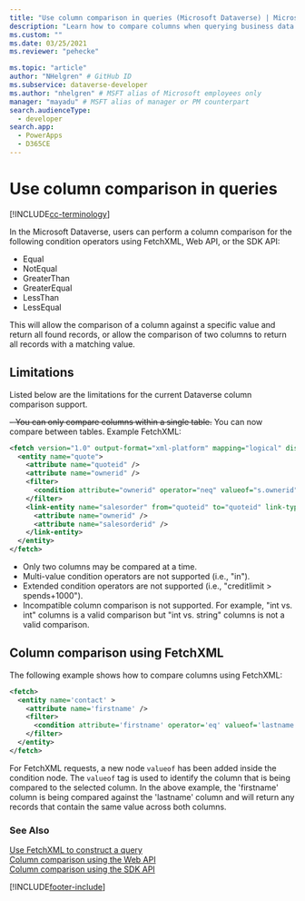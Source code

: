 ```yaml
---
title: "Use column comparison in queries (Microsoft Dataverse) | Microsoft Docs" # Intent and product brand in a unique string of 43-59 chars including spaces
description: "Learn how to compare columns when querying business data." # 115-145 characters including spaces. This abstract displays in the search result.
ms.custom: ""
ms.date: 03/25/2021
ms.reviewer: "pehecke"

ms.topic: "article"
author: "NHelgren" # GitHub ID
ms.subservice: dataverse-developer
ms.author: "nhelgren" # MSFT alias of Microsoft employees only
manager: "mayadu" # MSFT alias of manager or PM counterpart
search.audienceType: 
  - developer
search.app: 
  - PowerApps
  - D365CE
---
```


# Use column comparison in queries

[!INCLUDE[cc-terminology](includes/cc-terminology.md)]

In the Microsoft Dataverse, users can perform a column comparison for the
following condition operators using FetchXML, Web API, or the SDK API:

- Equal
- NotEqual
- GreaterThan
- GreaterEqual
- LessThan
- LessEqual

This will allow the comparison of a column against a specific value and
return all found records, or allow the comparison of two columns to return
all records with a matching value.

## Limitations

Listed below are the limitations for the current Dataverse column comparison support.

<del>- You can only compare columns within a single table.</del>
You can now compare between tables. Example FetchXML:

```xml
<fetch version="1.0" output-format="xml-platform" mapping="logical" distinct="true" no-lock="true">
  <entity name="quote">
    <attribute name="quoteid" />
    <attribute name="ownerid" />
    <filter>
      <condition attribute="ownerid" operator="neq" valueof="s.ownerid" />
    </filter>
    <link-entity name="salesorder" from="quoteid" to="quoteid" link-type="outer" alias="s">
      <attribute name="ownerid" />
      <attribute name="salesorderid" />
    </link-entity>
  </entity>
</fetch>

```

- Only two columns may be compared at a time.
- Multi-value condition operators are not supported (i.e., "in").
- Extended condition operators are not supported (i.e., "creditlimit \> spends+1000").
- Incompatible column comparison is not supported. For example, "int vs. int" columns is a valid comparison but "int vs. string" columns is not a valid comparison.

## Column comparison using FetchXML

The following example shows how to compare columns using FetchXML:

```xml
<fetch>
  <entity name='contact' >
    <attribute name='firstname' />
    <filter>
      <condition attribute='firstname' operator='eq' valueof='lastname'/>
    </filter>
  </entity>
</fetch>
```

For FetchXML requests, a new node `valueof` has been added inside the condition
node. The `valueof` tag is used to identify the column that is being compared
to the selected column. In the above example, the 'firstname' column is being
compared against the 'lastname' column and will return any records that contain
the same value across both columns.

### See Also

[Use FetchXML to construct a query](use-fetchxml-construct-query.md)  
[Column comparison using the Web API](webapi/query-data-web-api.md#column-comparison-using-the-web-api)  
[Column comparison using the SDK API](org-service/use-conditionexpression-class.md#column-comparison-using-the-sdk-api)

[!INCLUDE[footer-include](../../includes/footer-banner.md)]
